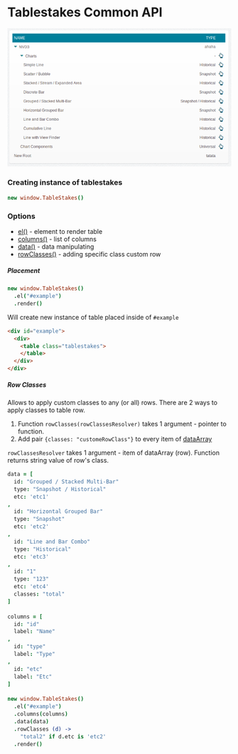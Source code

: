 # Tablestakes Common API

![GitHub Logo](/docs/common/common_1.png)

### Creating instance of tablestakes

```coffeescript
new window.TableStakes()
```

### Options

* [el()](#placement) - element to render table
* [columns()](columns.md) - list of columns
* [data()](data-manipulating.md) - data manipulating
* [rowClasses()](#row-classes) - adding specific class custom row



##### Placement

```coffeescript
new window.TableStakes()
  .el("#example")
  .render()
```
Will create new instance of table placed inside of ```#example```
```html
<div id="example">
  <div>
    <table class="tablestakes">
    </table>
  </div>
</div>
```


##### Row Classes

Allows to apply custom classes to any (or all) rows. There are 2 ways to apply classes to table row.  
1. Function ```rowClasses(rowClassesResolver)``` takes 1 argument - pointer to function.  
2. Add pair ```{classes: "customeRowClass"}``` to every item of [dataArray](data-manipulating.md)

```rowClassesResolver``` takes 1 argument - item of dataArray (row). Function returns string value of row's class.

```coffeescript
data = [
  id: "Grouped / Stacked Multi-Bar"
  type: "Snapshot / Historical"
  etc: 'etc1'
,
  id: "Horizontal Grouped Bar"
  type: "Snapshot"
  etc: 'etc2'
,
  id: "Line and Bar Combo"
  type: "Historical"
  etc: 'etc3'
,
  id: "1"
  type: "123"
  etc: 'etc4'
  classes: "total"
]

columns = [
  id: "id"
  label: "Name"
,
  id: "type"
  label: "Type"
,
  id: "etc"
  label: "Etc"
]

new window.TableStakes()
  .el("#example")
  .columns(columns)
  .data(data)
  .rowClasses (d) ->
    "total2" if d.etc is 'etc2'
  .render()
```